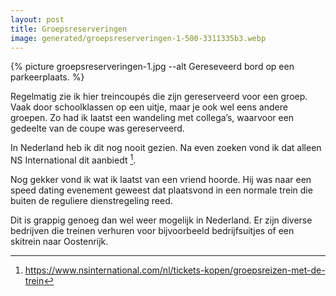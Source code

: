 ```yaml
---
layout: post
title: Groepsreserveringen
image: generated/groepsreserveringen-1-500-3311335b3.webp
---
```


{% picture groepsreserveringen-1.jpg --alt Gereseveerd bord op een parkeerplaats. %}

Regelmatig zie ik hier treincoupés die zijn gereserveerd voor een groep. Vaak door schoolklassen op een uitje, maar je ook wel eens andere groepen. Zo had ik laatst een wandeling met collega’s, waarvoor een gedeelte van de coupe was gereserveerd.

In Nederland heb ik dit nog nooit gezien. Na even zoeken vond ik dat alleen NS International dit aanbiedt [^1].

Nog gekker vond ik wat ik laatst van een vriend hoorde. Hij was naar een speed dating evenement geweest dat plaatsvond in een normale trein die buiten de reguliere dienstregeling reed.

Dit is grappig genoeg dan wel weer mogelijk in Nederland. Er zijn diverse bedrijven die treinen verhuren voor bijvoorbeeld bedrijfsuitjes of een skitrein naar Oostenrijk.

[^1]: <https://www.nsinternational.com/nl/tickets-kopen/groepsreizen-met-de-trein>
